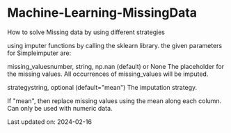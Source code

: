 # Machine-Learning-MissingData
How to solve Missing data by using different strategies


using imputer functions by calling the sklearn library.
the given parameters for Simpleimputer are:

missing_valuesnumber, string, np.nan (default) or None
The placeholder for the missing values. All occurrences of missing_values will be imputed.

strategystring, optional (default="mean")
The imputation strategy.

If "mean", then replace missing values using the mean along each column. Can only be used with numeric data.



Last updated on: 2024-02-16